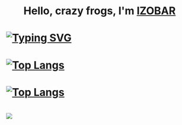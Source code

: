 # <h1 align="center">Hello, crazy frogs, I'm <a href="https://www.youtube.com/watch?v=dQw4w9WgXcQ" target="_blank">IZOBAR</a> 
# [![Typing SVG](https://readme-typing-svg.herokuapp.com?color=%2336BCF7&lines=Hello+student)](https://git.io/typing-svg)
# [![Top Langs](https://github-readme-stats.vercel.app/api/top-langs/?username=Ilusha2004&layout=compact)](https://github.com/anuraghazra/github-readme-stats)
# [![Top Langs](https://github-readme-stats.vercel.app/api/top-langs/?username=Ilusha2004)](https://github.com/anuraghazra/github-readme-stats)
# ![](https://komarev.com/ghpvc/?username=your-github-Ilusha2004)

